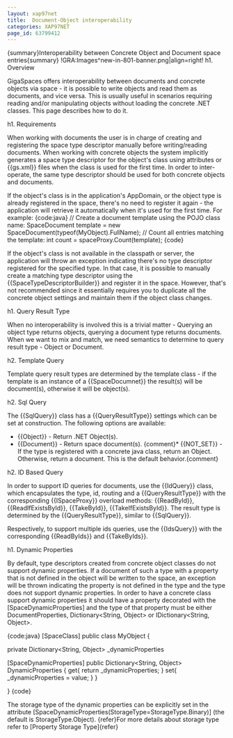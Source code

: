 ```yaml
---
layout: xap97net
title:  Document-Object interoperability
categories: XAP97NET
page_id: 63799412
---
```


{summary}Interoperability between Concrete Object and Document space entries{summary}
!GRA:Images^new-in-801-banner.png|align=right!
h1. Overview

GigaSpaces offers interoperability between documents and concrete objects via space - it is possible to write objects and read them as documents, and vice versa. This is usually useful in scenarios requiring reading and/or manipulating objects without loading the concrete .NET classes. This page describes how to do it.

h1. Requirements

When working with documents the user is in charge of creating and registering the space type descriptor manually before writing/reading documents. When working with concrete objects the system implicitly generates a space type descriptor for the object's class using attributes or {{gs.xml}} files when the class is used for the first time. In order to inter-operate, the same type descriptor should be used for both concrete objects and documents.

If the object's class is in the application's AppDomain, or the object type is already registered in the space, there's no need to register it again - the application will retrieve it automatically when it's used for the first time. For example:
{code:java}
// Create a document template using the POJO class name:
SpaceDocument template = new SpaceDocument(typeof(MyObject).FullName);
// Count all entries matching the template:
int count = spaceProxy.Count(template);
{code}

If the object's class is not available in the classpath or server, the application will throw an exception indicating there's no type descriptor registered for the specified type. In that case, it is possible to manually create a matching type descriptor using the {{SpaceTypeDescriptorBuilder}} and register it in the space. However, that's not recommended since it essentially requires you to duplicate all the concrete object settings and maintain them if the object class changes.

h1. Query Result Type

When no interoperability is involved this is a trivial matter - Querying an object type returns objects, querying a document type returns documents.
When we want to mix and match, we need semantics to determine to query result type - Object or Document.

h2. Template Query

Template query result types are determined by the template class - if the template is an instance of a {{SpaceDocumnet}} the result(s) will be document(s), otherwise it will be object(s).

h2. Sql Query

The {{SqlQuery}} class has a {{QueryResultType}} settings which can be set at construction. The following options are available:
* {{Object}} - Return .NET Object(s).
* {{Document}} - Return space document(s).
{comment}* {{NOT_SET}} - If the type is registered with a concrete java class, return an Object. Otherwise, return a document. This is the default behavior.{comment}

h2. ID Based Query

In order to support ID queries for documents, use the {{IdQuery}} class, which encapsulates the type, id, routing and a {{QueryResultType}} with the corresponding {{ISpaceProxy}} overload methods: {{ReadById}}, {{ReadIfExistsById}}, {{TakeById}}, {{TakeIfExistsById}}. The result type is determined by the {{QueryResultType}}, similar to {{SqlQuery}}.

Respectively, to support multiple ids queries, use the {{IdsQuery}} with the corresponding {{ReadByIds}} and {{TakeByIds}}.

h1. Dynamic Properties

By default, type descriptors created from concrete object classes do not support dynamic properties. If a document of such a type with a property that is not defined in the object will be written to the space, an exception will be thrown indicating the property is not defined in the type and the type does not support dynamic properties.
In order to have a concrete class support dynamic properties it should have a property decorated with the \[SpaceDynamicProperties\] and the type of that property must be either DocumentProperties, Dictionary<String, Object> or IDictionary<String, Object>.

{code:java}
[SpaceClass]
public class MyObject
{

  private Dictionary<String, Object> _dynamicProperties

  [SpaceDynamicProperties]
  public Dictionary<String, Object> DynamicProperties
  {
     get{ return _dynamicProperties; }
     set{ _dynamicProperties = value; }
  }

}
{code}

The storage type of the dynamic properties can be explicitly set in the attribute \[SpaceDynamicProperties(StorageType=StorageType.Binary)\] (the default is StorageType.Object).
{refer}For more details about storage type refer to [Property Storage Type]{refer}